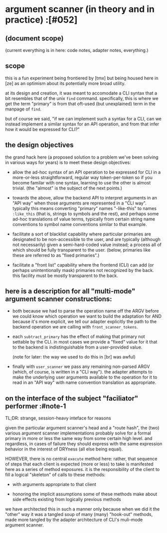 # argument scanner (in theory and in practice) :[#052]

## (document scope)

(current everything is in here: code notes, adapter notes, everything.)




## scope

this is a fun experiment being frontiered by [tmx] but being housed here
in [ze] as an optimism about its potentially more broad utility.

at its design and creation, it was meant to accomodate a CLI syntax
that a bit resembles that of the unix `find` command. specifically,
this is where we get the term "primary" is from that oft-used (but
unexplained) term in the manpage of `find`.

but of course we said, "if we can implement such a syntax for a CLI,
can we instead implement a similar syntax for an API operation, and
from that infer how it would be expressed for CLI?"




## the design objectives

the grand hack here (a proposed solution to a problem we've been solving
in various ways for years) is to meet these design objectives:

  - allow the ad-hoc syntax of an API operation to be expressed for
    CLI in a more-or-less straightforward, regular way token-per-token
    so if you become familar with one syntax, learning to use the other
    is almost trivial. (the "almost" is the subject of the next points.)

  - towards the above, allow the backend API to interpret arguments in
    an "API way" when those arguments are represented in a "CLI way".
    typically this means converting "primary" names "-like-this" to
    names `:like_this` (that is, strings to symbols and the rest), and
    perhaps some ad-hoc translations of value terms, typically from
    certain string name conventions to symbol name conventions similar
    to that example.

  - facilitate a sort of blacklist capability where particular primaries
    are designated to be non-accessible to the user, and are typically
    (although not necessarily) given a semi-hard-coded value instead;
    a process all of which should be fully transparent to the user.
    (below, primaries like these are referred to as "fixed primaries".)

  - facilitate a "front list" capability where the frontend (CLI) can
    add (or perhaps unintentionally mask) primaries not recognized by
    the back. this facility must be mostly transparent to the back.




## here is a description for all "multi-mode" argument scanner constructions:

  - both because we had to parse the operation name off the ARGV
    before we could know which operation we want to build the
    adaptation for AND because it's more explicit, we tell our
    adapter explicitly the path to the backend operation we are
    calling with `front_scanner_tokens`.

  - each `subtract_primary` has the effect of making that primary
    not settable by the CLI. in most cases we provide a "fixed"
    value for it that to the backend is indistinguishable from a
    user-provided value.

    (note for later: the way we used to do this in [br] was awful)

  - finally with `user_scanner` we pass any remaining non-parsed
    ARGV (which, of course, is written in a "CLI way"). the adapter
    attempts to make the underlying user arguments available to the
    operation for it to read in an "API way" with name convention
    translation as appropriate.




## on the interface of the subject "faciliator" performer :#note-1

TL;DR: strange, session-heavy inteface for reasons

given the particular argument scanner's head and a "route hash",
the (two) various argument scanner implementations probably solve
for a formal primary in more or less the same way from some certain
high level. and regardless, in cases of failure they should express
with the same expression behavior in the interest of DRYness (all
else being equal).

HOWEVER, there is no central `execute` method here: rather, that
sequence of steps that each client is expected (more or less) to
take is manifested here as a series of method exposures. it is the
responsibility of the client to fill a logical "skeleton" of
calls to these methods:

  - with arguments appropriate to that client

  - honoring the implicit assumptions some of these methods make
    about side effects existing from logically previous methods

we have architected this in such a manner only because when we
did it the "other" way it was a tangled soup of many (many)
"hook-out" methods, made more tangled by the adapter architecture
of CLI's muli-mode argument scanner.
